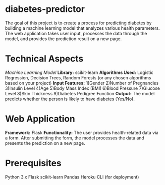 # diabetes-predictor
The goal of this project is to create a  process for predicting diabetes by building a machine learning model that analyzes various health parameters. The web application takes user input, processes the data through the model, and provides the prediction result on a new page.
# Technical Aspects
*Machine Learning Model*
**Library:** scikit-learn
**Algorithms Used:** Logistic Regression, Decision Trees, Random Forests (or any chosen algorithms based on your project)
**Input Features:** 
1)Gender 
2)Number of Pregnancies
3)Insulin Level
4)Age
5)Body Mass Index (BMI)
6)Blood Pressure
7)Glucose Level
8)Skin Thickness
9)Diabetes Pedigree Function
**Output:** The model predicts whether the person is likely to have diabetes (Yes/No).
# Web Application
**Framework:** Flask
**Functionality:**
The user provides health-related data via a form.
After submitting the form, the model processes the data and presents the prediction on a new page.

# Prerequisites
Python 3.x
Flask
scikit-learn
Pandas
Heroku CLI (for deployment)
